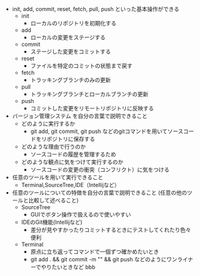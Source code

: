 - init, add, commit, reset, fetch, pull, push といった基本操作ができる
  - init
    - ローカルのリポジトリを初期化する
  - add
    - ローカルの変更をステージする
  - commit
    - ステージした変更をコミットする
  - reset
    - ファイルを特定のコミットの状態まで戻す
  - fetch
    - トラッキングブランチのみの更新
  - pull
    - トラッキングブランチとローカルブランチの更新
  - push
    - コミットした変更をリモートリポジトリに反映する
- バージョン管理システム を自分の言葉で説明できること
   - どのように実行するか
     - git add, git commit, git push などのgitコマンドを用いてソースコードをリポジトリに保存する
   - どのような理由で行うのか
     - ソースコードの履歴を管理するため
   - どのような観点に気をつけて実行するのか
     - ソースコードの変更の衝突（コンフリクト）に気をつける
- 任意のツールを用いて実行できること
  - Terminal,SourceTree,IDE（Intellijなど）
- 任意のツールについての特徴を自分の言葉で説明できること (任意の他のツールと比較して述べること)
  - SourceTree
    - GUIでボタン操作で扱えるので使いやすい
  - IDEのGit機能(Intellijなど)
    - 差分が見やすかったりコミットするときにテストしてくれたり色々便利
  - Terminal
    - 原点に立ち返ってコマンドで一個ずつ確かめたいとき
    - git add . && git commit -m "" && git push などのようにワンライナーでやりたいときなど
bbb